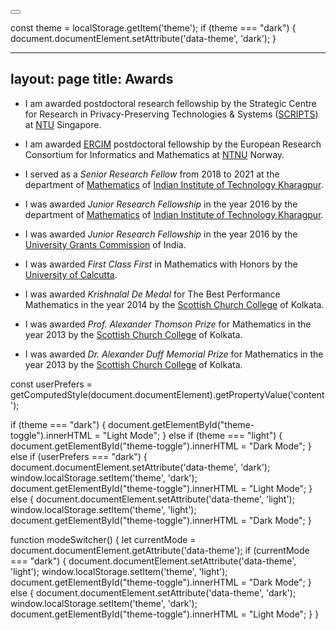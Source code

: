 <button id="theme-toggle" onclick="modeSwitcher()"></button>

const theme = localStorage.getItem('theme');
if (theme === "dark") {
document.documentElement.setAttribute('data-theme', 'dark');
}

---
layout: page
title: Awards
---
* I am awarded postdoctoral research fellowship by
  the Strategic Centre for Research in Privacy-Preserving Technologies & Systems ([SCRIPTS](https://www.ntu.edu.sg/scripts)) at [NTU](https://www.ntu.edu.sg) Singapore.

* I am awarded [ERCIM](https://www.ercim.eu) postdoctoral fellowship by 
  the European Research Consortium for Informatics and Mathematics at [NTNU](https://www.ntnu.no) Norway.
  
* I served as a _Senior Research Fellow_ from 2018 to 2021 at the department of [Mathematics](http://www.iitkgp.ac.in/department/MA) of 
  [Indian Institute of Technology Kharagpur](http://www.iitkgp.ac.in).  
  
* I was awarded _Junior Research Fellowship_ in the year 2016 by the department of [Mathematics](http://www.iitkgp.ac.in/department/MA) of 
  [Indian Institute of Technology Kharagpur](http://www.iitkgp.ac.in).
  
* I was awarded _Junior Research Fellowship_ in the year 2016 by the [University Grants Commission](https://www.ugc.ac.in/#) of India.  

* I was awarded _First Class First_ in Mathematics with Honors by the [University of Calcutta](http://www.caluniv.ac.in).   

* I was awarded _Krishnalal De Medal_ for The Best Performance Mathematics in the year 2014 by 
  the [Scottish Church College](https://www.scottishchurch.ac.in) of Kolkata.

* I was awarded _Prof. Alexander Thomson Prize_ for Mathematics in the year 2013 by 
  the [Scottish Church College](https://www.scottishchurch.ac.in) of Kolkata.
  
* I was awarded _Dr. Alexander Duff Memorial Prize_ for Mathematics in the year 2013 by 
  the [Scottish Church College](https://www.scottishchurch.ac.in) of Kolkata. 


const userPrefers = getComputedStyle(document.documentElement).getPropertyValue('content');	

if (theme === "dark") {
	document.getElementById("theme-toggle").innerHTML = "Light Mode";
} else if (theme === "light") {
	document.getElementById("theme-toggle").innerHTML = "Dark Mode";
} else if  (userPrefers === "dark") {
	document.documentElement.setAttribute('data-theme', 'dark');
	window.localStorage.setItem('theme', 'dark');
	document.getElementById("theme-toggle").innerHTML = "Light Mode";
} else {
	document.documentElement.setAttribute('data-theme', 'light');
	window.localStorage.setItem('theme', 'light');
	document.getElementById("theme-toggle").innerHTML = "Dark Mode";
}

function modeSwitcher() {
	let currentMode = document.documentElement.getAttribute('data-theme');
	if (currentMode === "dark") {
		document.documentElement.setAttribute('data-theme', 'light');
		window.localStorage.setItem('theme', 'light');
		document.getElementById("theme-toggle").innerHTML = "Dark Mode";
	} else {
		document.documentElement.setAttribute('data-theme', 'dark');
		window.localStorage.setItem('theme', 'dark');
		document.getElementById("theme-toggle").innerHTML = "Light Mode";
	}
}
